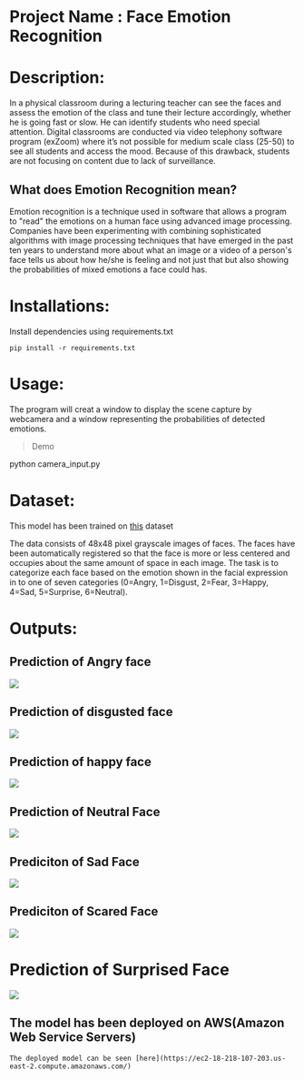 # Project Name : Face Emotion Recognition


<a id="p1"></a> 
# Description:

In a physical classroom during a lecturing teacher can see the faces and assess the emotion of the
class and tune their lecture accordingly, whether he is going fast or slow. He can identify students who
need special attention. Digital classrooms are conducted via video telephony software program (exZoom) where it’s not possible for medium scale class (25-50) to see all students and access the mood. Because of this drawback, students are not focusing on content due to lack of surveillance.


## What does Emotion Recognition mean?

Emotion recognition is a technique used in software that allows a program to "read" the emotions on a human face using advanced image processing. Companies have been experimenting with combining sophisticated algorithms with image processing techniques that have emerged in the past ten years to understand more about what an image or a video of a person's face tells us about how he/she is feeling and not just that but also showing the probabilities of mixed emotions a face could has.

<a id="p2"></a> 
# Installations:

Install dependencies using requirements.txt

```shell
pip install -r requirements.txt
```

<a id="p3"></a> 
# Usage:

The program will creat a window to display the scene capture by webcamera and a window representing the probabilities of detected emotions.

> Demo

python camera_input.py


<a id="p4"></a> 
# Dataset:

This model has been trained on [this](https://www.kaggle.com/c/3364/download-all) dataset

The data consists of 48x48 pixel grayscale images of faces. The faces have been automatically registered so that the face is more or less centered and occupies about the same amount of space in each image. The task is to categorize each face based on the emotion shown in the facial expression in to one of seven categories (0=Angry, 1=Disgust, 2=Fear, 3=Happy, 4=Sad, 5=Surprise, 6=Neutral).

# Outputs: 

## Prediction of Angry face
![](https://github.com/Shivaswaroopjp/Face-Emotion-Recognition/blob/main/emotions/arngry.jpg)

## Prediction of disgusted face
![](https://github.com/Shivaswaroopjp/Face-Emotion-Recognition/blob/main/emotions/disgust.jpg)

## Prediction of happy face
![](https://github.com/Shivaswaroopjp/Face-Emotion-Recognition/blob/main/emotions/happy.png)

## Prediction of Neutral Face
![](https://github.com/Shivaswaroopjp/Face-Emotion-Recognition/blob/main/emotions/neutral.jpg)

## Prediciton of Sad Face
![](https://github.com/Shivaswaroopjp/Face-Emotion-Recognition/blob/main/emotions/sad.png)

## Prediciton of Scared Face
![](https://github.com/Shivaswaroopjp/Face-Emotion-Recognition/blob/main/emotions/scared.png)

# Prediction of Surprised Face
![](https://github.com/Shivaswaroopjp/Face-Emotion-Recognition/blob/main/emotions/surprised.png)


## The model has been deployed on AWS(Amazon Web Service Servers) 
    The deployed model can be seen [here](https://ec2-18-218-107-203.us-east-2.compute.amazonaws.com/)





